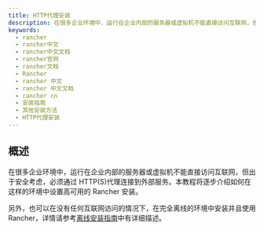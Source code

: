 ```yaml
---
title: HTTP代理安装
description: 在很多企业环境中，运行在企业内部的服务器或虚拟机不能直接访问互联网，但出于安全考虑，必须通过 HTTP(S)代理连接到外部服务。本教程将逐步介绍如何在这样的环境中设置高可用的 Rancher 安装。
keywords:
  - rancher
  - rancher中文
  - rancher中文文档
  - rancher官网
  - rancher文档
  - Rancher
  - rancher 中文
  - rancher 中文文档
  - rancher cn
  - 安装指南
  - 其他安装方法
  - HTTP代理安装
---
```


## 概述

在很多企业环境中，运行在企业内部的服务器或虚拟机不能直接访问互联网，但出于安全考虑，必须通过 HTTP(S)代理连接到外部服务。本教程将逐步介绍如何在这样的环境中设置高可用的 Rancher 安装。

另外，也可以在没有任何互联网访问的情况下，在完全离线的环境中安装并且使用 Rancher，详情请参考[离线安装指南](/docs/rancher2.5/installation_new/other-installation-methods/air-gap/_index)中有详细描述。
